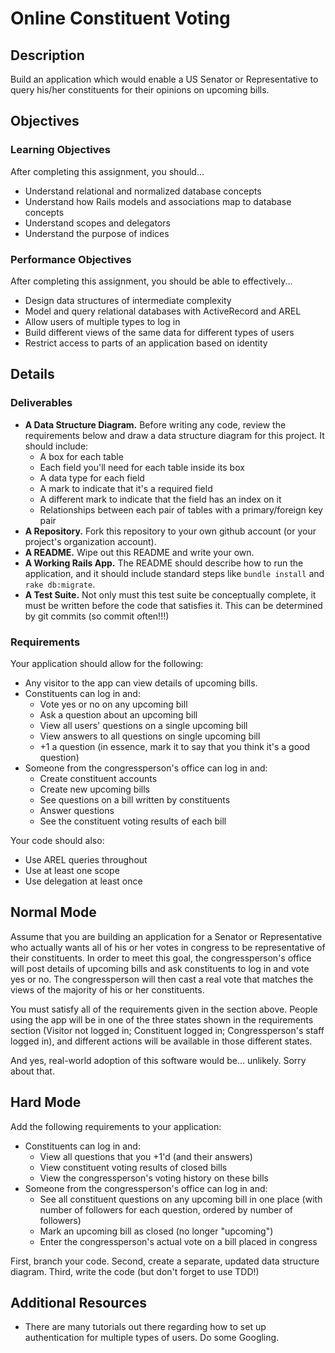 # Online Constituent Voting

## Description

Build an application which would enable a US Senator or Representative to query his/her constituents for their opinions on upcoming bills.

## Objectives

### Learning Objectives

After completing this assignment, you should...

* Understand relational and normalized database concepts
* Understand how Rails models and associations map to database concepts
* Understand scopes and delegators
* Understand the purpose of indices

### Performance Objectives

After completing this assignment, you should be able to effectively...

* Design data structures of intermediate complexity
* Model and query relational databases with ActiveRecord and AREL
* Allow users of multiple types to log in
* Build different views of the same data for different types of users
* Restrict access to parts of an application based on identity

## Details

### Deliverables

* **A Data Structure Diagram.** Before writing any code, review the requirements below and draw a data structure diagram for this project.  It should include:
  * A box for each table
  * Each field you'll need for each table inside its box
  * A data type for each field
  * A mark to indicate that it's a required field
  * A different mark to indicate that the field has an index on it
  * Relationships between each pair of tables with a primary/foreign key pair
* **A Repository.** Fork this repository to your own github account (or your project's organization account).
* **A README.** Wipe out this README and write your own.
* **A Working Rails App.** The README should describe how to run the application, and it should include standard steps like `bundle install` and `rake db:migrate`.
* **A Test Suite.** Not only must this test suite be conceptually complete, it must be written before the code that satisfies it.  This can be determined by git commits (so commit often!!!)

### Requirements

Your application should allow for the following:

* Any visitor to the app can view details of upcoming bills.
* Constituents can log in and:
  * Vote yes or no on any upcoming bill
  * Ask a question about an upcoming bill
  * View all users' questions on a single upcoming bill
  * View answers to all questions on single upcoming bill
  * +1 a question (in essence, mark it to say that you think it's a good question)
* Someone from the congressperson's office can log in and:
  * Create constituent accounts
  * Create new upcoming bills
  * See questions on a bill written by constituents
  * Answer questions
  * See the constituent voting results of each bill

Your code should also:

* Use AREL queries throughout
* Use at least one scope
* Use delegation at least once

## Normal Mode

Assume that you are building an application for a Senator or Representative who actually wants all of his or her votes in congress to be representative of their constituents.  In order to meet this goal, the congressperson's office will post details of upcoming bills and ask constituents to log in and vote yes or no.  The congressperson will then cast a real vote that matches the views of the majority of his or her constituents.

You must satisfy all of the requirements given in the section above.  People using the app will be in one of the three states shown in the requirements section (Visitor not logged in; Constituent logged in; Congressperson's staff logged in), and different actions will be available in those different states.

And yes, real-world adoption of this software would be... unlikely.  Sorry about that.

## Hard Mode

Add the following requirements to your application:

* Constituents can log in and:
  * View all questions that you +1'd (and their answers)
  * View constituent voting results of closed bills
  * View the congressperson's voting history on these bills
* Someone from the congressperson's office can log in and:
  * See all constituent questions on any upcoming bill in one place (with number of followers for each question, ordered by number of followers)
  * Mark an upcoming bill as closed (no longer "upcoming")
  * Enter the congressperson's actual vote on a bill placed in congress

First, branch your code.  Second, create a separate, updated data structure diagram.  Third, write the code (but don't forget to use TDD!)

## Additional Resources

* There are many tutorials out there regarding how to set up authentication for multiple types of users.  Do some Googling.
